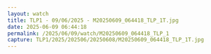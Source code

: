 ```yaml
---
layout: watch
title: TLP1 - 09/06/2025 - M20250609_064418_TLP_1T.jpg
date: 2025-06-09 06:44:18
permalink: /2025/06/09/watch/M20250609_064418_TLP_1
capture: TLP1/2025/202506/20250608/M20250609_064418_TLP_1T.jpg
---
```

